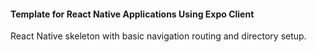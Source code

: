 #### Template for React Native Applications Using Expo Client

React Native skeleton with basic navigation routing and directory setup.